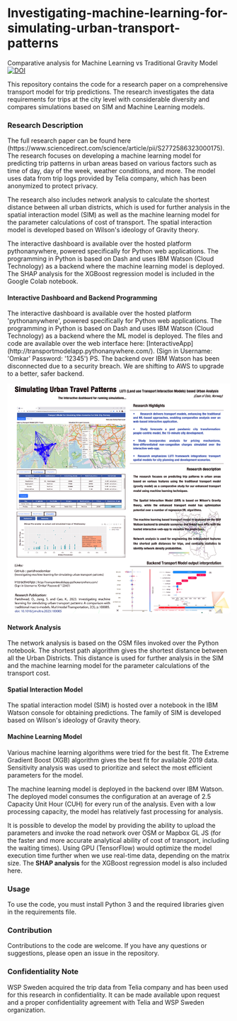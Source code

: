 # Investigating-machine-learning-for-simulating-urban-transport-patterns
Comparative analysis for Machine Learning vs Traditional Gravity Model
[![DOI](https://zenodo.org/badge/624100189.svg)](https://zenodo.org/doi/10.5281/zenodo.10625877)

This repository contains the code for a research paper on a comprehensive transport model for trip predictions. The research investigates the data requirements for trips at the city level with considerable diversity and compares simulations based on SIM and Machine Learning models.

<h3>Research Description</h3>
The full research paper can be found here (https://www.sciencedirect.com/science/article/pii/S2772586323000175). The research focuses on developing a machine learning model for predicting trip patterns in urban areas based on various factors such as time of day, day of the week, weather conditions, and more. The model uses data from trip logs provided by Telia company, which has been anonymized to protect privacy.

The research also includes network analysis to calculate the shortest distance between all urban districts, which is used for further analysis in the spatial interaction model (SIM) as well as the machine learning model for the parameter calculations of cost of transport. The spatial interaction model is developed based on Wilson's ideology of Gravity theory.

The interactive dashboard is available over the hosted platform pythonanywhere, powered specifically for Python web applications. The programming in Python is based on Dash and uses IBM Watson (Cloud Technology) as a backend where the machine learning model is deployed. The SHAP analysis for the XGBoost regression model is included in the Google Colab notebook.

<h4>Interactive Dashboard and Backend Programming</h4>
The interactive dashboard is available over the hosted platform 'pythonanywhere', powered specifically for Python web applications. The programming in Python is based on Dash and uses IBM Watson (Cloud Technology) as a backend where the ML model is deployed. The files and code are available over the web interface here: [InteractiveApp](http://transportmodelapp.pythonanywhere.com/). (Sign in Username: 'Omkar'  Password: '12345')
PS. The backend over IBM Watson has been disconnected due to a security breach. We are shifting to AWS to upgrade to a better, safer backend.

![WEBSITE](https://github.com/parishwadomkar/Investigating-machine-learning-for-simulating-urban-transport-patterns/blob/main/Poster.jpg)

<h4>Network Analysis</h4>
The network analysis is based on the OSM files invoked over the Python notebook. The shortest path algorithm gives the shortest distance between all the Urban Districts. This distance is used for further analysis in the SIM and the machine learning model for the parameter calculations of the transport cost.

<h4>Spatial Interaction Model</h4>
The spatial interaction model (SIM) is hosted over a notebook in the IBM Watson console for obtaining predictions. The family of SIM is developed based on Wilson's ideology of Gravity theory.

<h4>Machine Learning Model</h4>
Various machine learning algorithms were tried for the best fit. The Extreme Gradient Boost (XGB) algorithm gives the best fit for available 2019 data. Sensitivity analysis was used to prioritize and select the most efficient parameters for the model.

The machine learning model is deployed in the backend over IBM Watson. The deployed model consumes the configuration at an average of 2.5 Capacity Unit Hour (CUH) for every run of the analysis. Even with a low processing capacity, the model has relatively fast processing for analysis.

It is possible to develop the model by providing the ability to upload the parameters and invoke the road network over OSM or Mapbox GL JS (for the faster and more accurate analytical ability of cost of transport, including the waiting times). Using GPU (TensorFlow) would optimize the model execution time further when we use real-time data, depending on the matrix size. The **SHAP analysis** for the XGBoost regression model is also included here.

<h3>Usage</h3>
To use the code, you must install Python 3 and the required libraries given in the requirements file.

<h3>Contribution</h3>
Contributions to the code are welcome. If you have any questions or suggestions, please open an issue in the repository.

<h3>Confidentiality Note</h3>
WSP Sweden acquired the trip data from Telia company and has been used for this research in confidentiality. It can be made available upon request and a proper confidentiality agreement with Telia and WSP Sweden organization.

